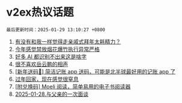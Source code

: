 # v2ex热议话题

`最后更新时间：2025-01-29 13:10:27 +0800`

1. [有没有和我一样觉得走亲戚式拜年太耗精力？](https://www.v2ex.com/t/1108221)
1. [今年感觉禁放烟花爆竹执行异常严格](https://www.v2ex.com/t/1108184)
1. [好多 AI 都识别不出来这是啥字](https://www.v2ex.com/t/1108191)
1. [很不喜欢岳云鹏的相声](https://www.v2ex.com/t/1108225)
1. [[新年送码🎉] 简洁记账 app 送码，可能是北半球最好用的记账 app 了](https://www.v2ex.com/t/1108178)
1. [过年回家，现在感觉很窒息](https://www.v2ex.com/t/1108213)
1. [[附兑换码] Moeli 阅读，简单易用的电子书阅读器](https://www.v2ex.com/t/1108214)
1. [2025-01-28.与父亲的一次面谈](https://www.v2ex.com/t/1108220)

